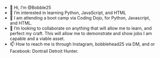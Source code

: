 - 👋 Hi, I’m @Bobble25
- 👀 I’m interested in learning Python, JavaScript, and HTML
- 🌱 I am attending a boot camp via Coding Dojo, for Python, Javascript, and HTML.
- 💞️ I’m looking to collaborate on anything  that will allow me to learn, and perfect my craft. This will allow me to demonstrate and show jobs I am capable and a viable asset. 
- 📫 How to reach me is through Instagram, bobblehead25 via DM, and or Facebook: Dontrail Detroit Hunter.

<!---
Bobble25/Bobble25 is a ✨ special ✨ repository because its `README.md` (this file) appears on your GitHub profile.
You can click the Preview link to take a look at your changes.
--->

